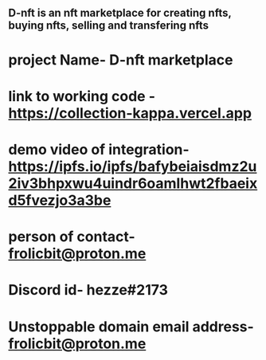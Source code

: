 ## D-nft is an nft marketplace for creating nfts, buying nfts, selling and transfering nfts 

# project Name- D-nft marketplace
# link to working code - https://collection-kappa.vercel.app
# demo video of integration- https://ipfs.io/ipfs/bafybeiaisdmz2u2iv3bhpxwu4uindr6oamlhwt2fbaeixd5fvezjo3a3be
# person of contact- frolicbit@proton.me
# Discord id- hezze#2173
# Unstoppable domain email address- frolicbit@proton.me
